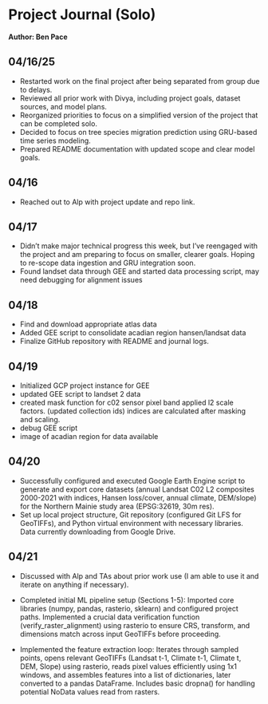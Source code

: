 
# Project Journal (Solo)

**Author: Ben Pace**

## 04/16/25
- Restarted work on the final project after being separated from group due to delays.
- Reviewed all prior work with Divya, including project goals, dataset sources, and model plans.
- Reorganized priorities to focus on a simplified version of the project that can be completed solo.
- Decided to focus on tree species migration prediction using GRU-based time series modeling.
- Prepared README documentation with updated scope and clear model goals.

## 04/16
- Reached out to Alp with project update and repo link.

## 04/17
- Didn’t make major technical progress this week, but I’ve reengaged with the project and am preparing to focus on smaller, clearer goals. Hoping to re-scope data ingestion and GRU integration soon. 
- Found landset data through GEE and started data processing script, may need debugging for alignment issues

## 04/18
- Find and download appropriate atlas data
- Added GEE script to consolidate acadian region hansen/landsat data
- Finalize GitHub repository with README and journal logs.

## 04/19
- Initialized GCP project instance for GEE
- updated GEE script to landset 2 data
- created mask function for c02 sensor pixel band applied l2 scale factors. (updated collection ids) indices are calculated after masking and scaling.
- debug GEE script
- image of acadian region for data available

## 04/20
- Successfully configured and executed Google Earth Engine script to generate and export core datasets (annual Landsat C02 L2 composites 2000-2021 with indices, Hansen loss/cover, annual climate, DEM/slope) for the Northern Mainie study area (EPSG:32619, 30m res).
- Set up local project structure, Git repository (configured Git LFS for GeoTIFFs), and Python virtual environment with necessary libraries. Data currently downloading from Google Drive.

## 04/21
- Discussed with Alp and TAs about prior work use (I am able to use it and iterate on anything if necessary).

- Completed initial ML pipeline setup (Sections 1-5): Imported core libraries (numpy, pandas, rasterio, sklearn) and configured project paths.
Implemented a crucial data verification function (verify_raster_alignment) using rasterio to ensure CRS, transform, and dimensions match across input GeoTIFFs before proceeding.
- Implemented the feature extraction loop: Iterates through sampled points, opens relevant GeoTIFFs (Landsat t-1, Climate t-1, Climate t, DEM, Slope) using rasterio, reads pixel values efficiently using 1x1 windows, and assembles features into a list of dictionaries, later converted to a pandas DataFrame. Includes basic dropna() for handling potential NoData values read from rasters.
